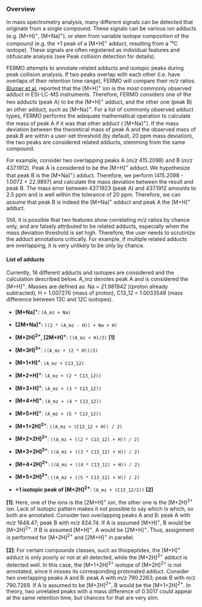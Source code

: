 ### Overview


In mass spectrometry analysis, many different signals can be detected that originate from a single compound. These signals can be various ion adducts (e.g. \[M+H]<sup>+</sup>, \[M+Na]<sup>+</sup>), or stem from variable isotope composition of the compound (e.g. the +1 peak of a \[M+H]<sup>+</sup> adduct, resulting from a ¹³C isotope). These signals are often registered as individual features and obfuscate analysis (see Peak collision detection for details).

FERMO attempts to annotate related adducts and isotopic peaks during peak collision analysis. If two peaks overlap with each other (i.e. have overlaps of their retention time range), FERMO will compare their *m/z* ratios. [Blumer et al.](https://doi.org/10.1021/acs.jcim.1c00579) reported that the \[M+H]<sup>+</sup> ion is the most commonly observed adduct in ESI-LC-MS instruments. Therefore, FERMO considers one of the two adducts (peak A) to be the \[M+H]<sup>+</sup> adduct, and the other one (peak B) an other adduct, such as \[M+Na]<sup>+</sup>. For a list of commonly observed adduct types, FERMO performs the adequate mathematical operation to calculate the mass of peak A if it was that other adduct ( \[M+Na]<sup>+</sup>). If the mass deviation between the theoretical mass of peak A and the observed mass of peak B are within a user-set threshold (by default, 20 ppm mass deviation), the two peaks are considered related adducts, stemming from the same compound. 

For example, consider two overlapping peaks A (*m/z* 415.2098) and B (*m/z* 437.1912). Peak A is considered to be the \[M+H]<sup>+</sup> adduct. We hypothesize that peak B is the \[M+Na]<sup>+</sup>) adduct. Therefore, we perform (415.2098 - 1.0072 + 22.9897) and calculate the mass deviation between the result and peak B. The mass error between 437.1923 (peak A) and 437.1912 amounts to 2.5 ppm and is well within the tolerance of 20 ppm. Therefore, we can assume that peak B is indeed the \[M+Na]<sup>+</sup> adduct and peak A the \[M+H]<sup>+</sup> adduct.

Still, it is possible that two features show correlating *m/z* ratios by chance only, and are falsely attributed to be related adducts, especially when the mass deviation threshold is set high. Therefore, the user needs to scrutinize the adduct annotations critically. For example, if multiple related adducts are overlapping, it is very unlikely to be only by chance. 


#### List of adducts

Currently, 16 different adducts and isotopes are considered and the calculation described below. A_mz denotes peak A and is considered the \[M+H]<sup>+</sup>. Masses are defined as: Na = 21.981942 )(proton already subtracted), H = 1.007276 (mass of proton), C13_12 = 1.0033548 (mass difference between 13C and 12C isotopes).

- **\[M+Na\]<sup>+</sup>:** `(A_mz + Na)`
    
- **\[2M+Na\]<sup>+</sup>:** `((2 * (A_mz - H)) + Na + H)`

- **\[M+2H\]<sup>2+</sup>, \[2M+H\]<sup>+</sup>**: `((A_mz + H)/2)` **\[1\]**

- **\[M+3H\]<sup>3+</sup>**: `((A_mz + (2 * H))/3)`

- **\[M+1+H\]<sup>+</sup>**: `(A_mz + C13_12)`

- **\[M+2+H\]<sup>+</sup>**: `(A_mz + (2 * C13_12))`

- **\[M+3+H\]<sup>+</sup>**: `(A_mz + (3 * C13_12))`

- **\[M+4+H\]<sup>+</sup>**: `(A_mz + (4 * C13_12))`

- **\[M+5+H\]<sup>+</sup>**: `(A_mz + (5 * C13_12))`

- **\[M+1+2H\]<sup>2+</sup>**: `((A_mz + (C13_12 + H)) / 2)`

- **\[M+2+2H\]<sup>2+</sup>**: `((A_mz + ((2 * C13_12) + H)) / 2)`

- **\[M+3+2H\]<sup>2+</sup>**: `((A_mz + ((3 * C13_12) + H)) / 2)`

- **\[M+4+2H\]<sup>2+</sup>**: `((A_mz + ((4 * C13_12) + H)) / 2)`

- **\[M+5+2H\]<sup>2+</sup>**: `((A_mz + ((5 * C13_12) + H)) / 2)`

- **+1 isotopic peak of \[M+2H\]<sup>2+</sup>**: `(A_mz + (C13_12/2))` **\[2\]**

**\[1\]**: Here, one of the ions is the \[2M+H\]<sup>+</sup> ion, the other one is the \[M+2H\]<sup>2+</sup> ion. Lack of isotopic pattern makes it not possible to say which is which, so both are annotated. Consider two overlapping peaks A and B: peak A with *m/z* 1648.47; peak B with *m/z* 824.74. If A is assumed \[M+H\]<sup>+</sup>, B would be \[M+2H\]<sup>2+</sup>. If B is assumed \[M+H\]<sup>+</sup>, A would be \[2M+H\]<sup>+</sup>. Thus, assignment is performed for \[M+2H\]<sup>2+</sup> and \[2M+H\]<sup>+</sup> in parallel.

**\[2\]**: For certain compounds classes, such as thiopeptides, the \[M+H]<sup>+</sup> adduct is only poorly or not at all detected, while the \[M+2H\]<sup>2+</sup> adduct is detected well. In this case, the \[M+1+2H\]<sup>2+</sup> isotope of \[M+2H\]<sup>2+</sup> is not annotated, since it misses its corresponding protonated adduct. Consider two overlapping peaks A and B: peak A with *m/z* 790.2263; peak B with *m/z* 790.7269. If A is assumed to be \[M+2H\]<sup>2+</sup>, B would be the \[M+1+2H\]<sup>2+</sup>. In theory, two unrelated peaks with a mass difference of 0.5017 could appear at the same retention time, but chances for that are very slim.

